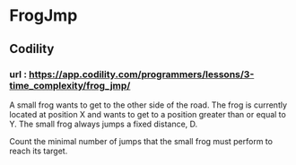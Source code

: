 #  FrogJmp
## Codility
### url : https://app.codility.com/programmers/lessons/3-time_complexity/frog_jmp/

A small frog wants to get to the other side of the road. The frog is currently located at position X and wants to get to a position greater than or equal to Y. The small frog always jumps a fixed distance, D.

Count the minimal number of jumps that the small frog must perform to reach its target.